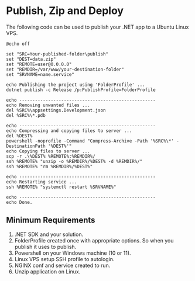 # Publish, Zip and Deploy
The following code can be used to publish your .NET app to a Ubuntu Linux VPS.

```
@echo off

set "SRC=Your-published-folder\publish"
set "DEST=data.zip"
set "REMOTE=user@0.0.0.0"
set "REMDIR=/var/www/your-destination-folder"
set "SRVNAME=name.service"

echo Publishing the project using 'FolderProfile' ...
dotnet publish -c Release /p:PublishProfile=FolderProfile

echo ----------------------------------------------------
echo Removing unwanted files ...
del %SRC%\appsettings.Development.json
del %SRC%\*.pdb

echo ----------------------------------------------------
echo Compressing and copying files to server ...
del %DEST%
powershell -noprofile -Command "Compress-Archive -Path '%SRC%\*' -DestinationPath '%DEST%'"
echo Copying files to server ...
scp -r .\%DEST% %REMOTE%:%REMDIR%/
ssh %REMOTE% "unzip -o %REMDIR%/%DEST% -d %REMDIR%/"
ssh %REMOTE% "rm %REMDIR%/%DEST%"

echo ----------------------------------------------------
echo Restarting service ...
ssh %REMOTE% "systemctl restart %SRVNAME%"

echo ----------------------------------------------------
echo Done.
```

## Minimum Requirements
1. .NET SDK and your solution.
2. FolderProfile created once with appropriate options. So when you publish it uses to publish.
3. Powershell on your Windows machine (10 or 11).
4. Linux VPS setup SSH profile to autologin.
5. NGINX conf and service created to run.
6. Unzip application on Linux.
